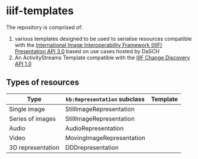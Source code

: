 # iiif-templates
The repository is comprised of:
1. various templates designed to be used to serialise resources compatible with the [International Image Interoperability Framework (IIIF) Presentation API 3.0](https://iiif.io/api/presentation/3.0/) based on use cases hosted by DaSCH
2. An ActivityStreams Template compatible with the [IIIF Change Discovery API 1.0](https://iiif.io/api/discovery/1.0/)

## Types of resources
| **Type**          | **`kb:Representation` subclass** | **Template** |
|-------------------|----------------------------------|--------------|
| Single image      | StillImageRepresentation         |              |
| Series of images  | StillImageRepresentation         |              |
| Audio             | AudioRepresentation              |              |
| Video             | MovingImageRepresentation        |              |
| 3D representation | DDDrepresentation                |              |
